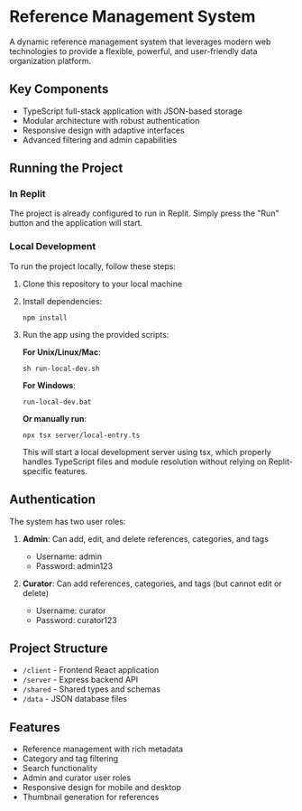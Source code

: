 # Reference Management System

A dynamic reference management system that leverages modern web technologies to provide a flexible, powerful, and user-friendly data organization platform.

## Key Components
- TypeScript full-stack application with JSON-based storage
- Modular architecture with robust authentication
- Responsive design with adaptive interfaces
- Advanced filtering and admin capabilities

## Running the Project

### In Replit
The project is already configured to run in Replit. Simply press the "Run" button and the application will start.

### Local Development
To run the project locally, follow these steps:

1. Clone this repository to your local machine
2. Install dependencies:
   ```
   npm install
   ```

3. Run the app using the provided scripts:

   **For Unix/Linux/Mac**:
   ```
   sh run-local-dev.sh
   ```

   **For Windows**:
   ```
   run-local-dev.bat
   ```

   **Or manually run**:
   ```
   npx tsx server/local-entry.ts
   ```

   This will start a local development server using tsx, which properly handles TypeScript files and module resolution without relying on Replit-specific features.

## Authentication

The system has two user roles:

1. **Admin**: Can add, edit, and delete references, categories, and tags
   - Username: admin
   - Password: admin123

2. **Curator**: Can add references, categories, and tags (but cannot edit or delete)
   - Username: curator
   - Password: curator123

## Project Structure

- `/client` - Frontend React application
- `/server` - Express backend API
- `/shared` - Shared types and schemas
- `/data` - JSON database files
  
## Features

- Reference management with rich metadata
- Category and tag filtering
- Search functionality
- Admin and curator user roles
- Responsive design for mobile and desktop
- Thumbnail generation for references